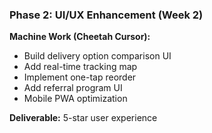 ### Phase 2: UI/UX Enhancement (Week 2)

**Machine Work (Cheetah Cursor):**

- Build delivery option comparison UI
- Add real-time tracking map
- Implement one-tap reorder
- Add referral program UI
- Mobile PWA optimization

**Deliverable:** 5-star user experience
